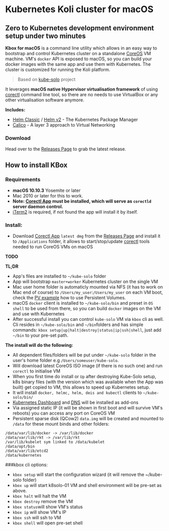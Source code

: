# Kubernetes Koli cluster for macOS

## Zero to Kubernetes development environment setup under two minutes

**Kbox for macOS** is a command line utility which allows in an easy way to bootstrap and control Kubernetes cluster on a standalone [CoreOS](https://coreos.com) VM machine. VM's `docker` API is exposed to macOS, so you can build your docker images with the same app and use them with Kubernetes. The cluster is customized for running the Koli platform.

> Based on [kube-solo](https://github.com/TheNewNormal/kube-solo-osx/) project

It leverages **macOS native Hypervisor virtualisation framework** of using [corectl](https://github.com/TheNewNormal/corectl) command line tool, so there are no needs to use VirtualBox or any other virtualisation software anymore.

**Includes:** 

- [Helm Classic](https://helm.sh) / [Helm v2](https://github.com/kubernetes/helm) - The Kubernetes Package Manager
- [Calico](https://www.projectcalico.org/) - A layer 3 approach to Virtual Networking

### Download
Head over to the [Releases Page](https://github.com/TheNewNormal/kube-solo-osx/releases) to grab the latest release.


## How to install KBox

### Requirements

  - **macOS 10.10.3** Yosemite or later 
  - Mac 2010 or later for this to work.
  - **Note: [Corectl App](https://github.com/TheNewNormal/corectl.app) must be installed, which will serve as `corectld` server daemon control.**
  - [iTerm2](https://www.iterm2.com/) is required, if not found the app will install it by itself.

### Install:

- Download [Corectl App](https://github.com/TheNewNormal/corectl.app) `latest dmg` from the [Releases Page](https://github.com/TheNewNormal/corectl.app/releases) and install it to `/Applications` folder, it allows to start/stop/update [corectl](https://github.com/TheNewNormal/corectl) tools needed to run CoreOS VMs on macOS

**TODO**

**TL;DR**

- App's files are installed to `~/kube-solo` folder
- App will bootstrap `master+worker` Kubernetes cluster on the single VM
- Mac user home folder is automaticly mounted via NFS (it has to work on Mac end of course) to `/Users/my_user`:`/Users/my_user` on each VM boot, check the [PV example](https://github.com/TheNewNormal/kube-solo-osx/blob/master/examples/pv/nfs-pv-mount-on-pod.md) how to use Persistent Volumes.
- macOS `docker` client is installed to `~/kube-solo/bin` and preset in `OS shell` to be used from there, so you can build `docker` images on the VM and use with Kubernetes
- After successful install you can control `kube-solo` VM via `kbox` cli as well. Cli resides in `~/kube-solo/bin` and `~/bin`folders and has simple commands: `kbox setup|up|halt|destroy|status|ip|ssh|shell`, just add `~/bin` to your pre-set path.

**The install will do the following:**

* All dependent files/folders will be put under `~/kube-solo` folder in the user's home folder e.g `/Users/someuser/kube-solo`. 
* Will download latest CoreOS ISO image (if there is no such one) and run `corectl` to initialise VM 
* When you first time do install or `Up` after destroying Kube-Solo setup, k8s binary files (with the version which was available when the App was built) get copied to VM, this allows to speed up Kubernetes setup.
* It will install `docker, helmc, helm, deis and kubectl` clients to `~/kube-solo/bin/`
* [Kubernetes Dashboard](http://kubernetes.io/docs/user-guide/ui/) and  [DNS](https://github.com/kubernetes/kubernetes/tree/master/cluster/addons/dns) will be installed as add-ons
* Via assigned static IP (it will be shown in first boot and will survive VM's reboots) you can access any port on CoreOS VM
* Persistent sparse disk (QCow2) `data.img` will be created and mounted to `/data` for these mount binds and other folders:

```
/data/var/lib/docker -> /var/lib/docker
/data/var/lib/rkt -> /var/lib/rkt
/var/lib/kubelet sym linked to /data/kubelet
/data/opt/bin
/data/var/lib/etcd2
/data/kubernetes
```

###kbox cli options:

* `kbox setup` will start the configuration wizard (it will remove the ~/kube-solo folder) 
* `kbox up` will start k8solo-01 VM and shell environment will be pre-set as above.
* `kbox halt` will halt the VM
* `kbox destroy` remove the VM
* `kbox status`will show VM's status
* `kbox ip` will show VM's IP
* `kbox ssh` will ssh to VM
* `kbox shell` will open pre-set shell

